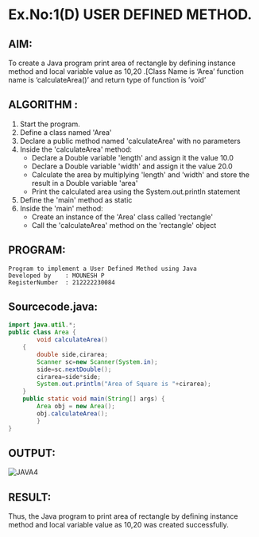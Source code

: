 # Ex.No:1(D) USER DEFINED METHOD.

## AIM:
To create a Java program print area of rectangle by defining instance method and local variable value as 10,20 .[Class Name is ‘Area’ function name is ‘calculateArea()’ and return type of function is ’void’

## ALGORITHM :
1.	Start the program.
2.	Define a class named 'Area'
3.	Declare a public method named 'calculateArea' with no parameters
4.	Inside the 'calculateArea' method:
    -	Declare a Double variable 'length' and assign it the value 10.0
    -	Declare a Double variable 'width' and assign it the value 20.0
    -	Calculate the area by multiplying 'length' and 'width' and store the result in a Double variable 'area'
    -	Print the calculated area using the System.out.println statement
5.	Define the 'main' method as static
6.	Inside the 'main' method:
    -  Create an instance of the 'Area' class called 'rectangle'
    -  Call the 'calculateArea' method on the 'rectangle' object




## PROGRAM:
 ```
Program to implement a User Defined Method using Java
Developed by    : MOUNESH P 
RegisterNumber  : 212222230084
```

## Sourcecode.java:

```java
import java.util.*;
public class Area {
        void calculateArea()
    {
        double side,cirarea;
        Scanner sc=new Scanner(System.in);
        side=sc.nextDouble();
        cirarea=side*side;
        System.out.println("Area of Square is "+cirarea);
    }
    public static void main(String[] args) {
        Area obj = new Area();
        obj.calculateArea();
        }
}
```





## OUTPUT:

![JAVA4](https://github.com/user-attachments/assets/6dff1828-50a7-476c-8219-ea5391da4c70)


## RESULT:
Thus, the Java program to print area of rectangle by defining instance method and local variable value as 10,20 was created successfully.

